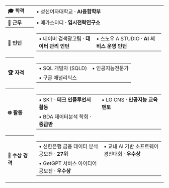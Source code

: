 <table width="100%">
  <tr>
    <th align="left" width="18%">🎓 학력</th>
    <td align="left">• 성신여자대학교 · <b>AI융합학부</b></td>
  </tr>

  <tr>
    <th align="left">🏢 근무</th>
    <td align="left">• 메가스터디 · <b>입시전략연구소</b></td>
  </tr>

  <tr>
    <th align="left">💼 인턴</th>
    <td align="left">
      <table width="100%">
        <tr>
          <td align="left">• 네이버 검색광고팀 · <b>데이터 관리 인턴</b></td>
          <td align="left">• 스노우 A STUDIO · <b>AI 서비스 운영 인턴</b></td>
        </tr>
      </table>
    </td>
  </tr>

  <tr>
    <th align="left">🏆 자격</th>
    <td align="left">
      <table width="100%">
        <tr>
          <td align="left">• SQL 개발자 (SQLD)</td>
          <td align="left">• 인공지능전문가</td>
        </tr>
        <tr>
          <td align="left">• 구글 애널리틱스</td>
          <td></td>
        </tr>
      </table>
    </td>
  </tr>

  <tr>
    <th align="left">🌐 활동</th>
    <td align="left">
      <table width="100%">
        <tr>
          <td align="left">• SKT · <b>테크 인플루언서 활동</b></td>
          <td align="left">• LG CNS · <b>인공지능 교육 멘토</b></td>
        </tr>
        <tr>
          <td align="left">• BDA 데이터분석 학회 · <b>중급반</b></td>
          <td></td>
        </tr>
      </table>
    </td>
  </tr>

  <tr>
    <th align="left">🥇 수상 경력</th>
    <td align="left">
      <table width="100%">
        <tr>
          <td align="left">• 신한은행 금융 데이터 분석 공모전 · <b>27위</b></td>
          <td align="left">• 교내 AI 기반 소프트웨어 경진대회 · <b>우수상</b></td>
        </tr>
        <tr>
          <td align="left">• GetGPT 서비스 아이디어 공모전 · <b>우수상</b></td>
          <td></td>
        </tr>
      </table>
    </td>
  </tr>
</table>
